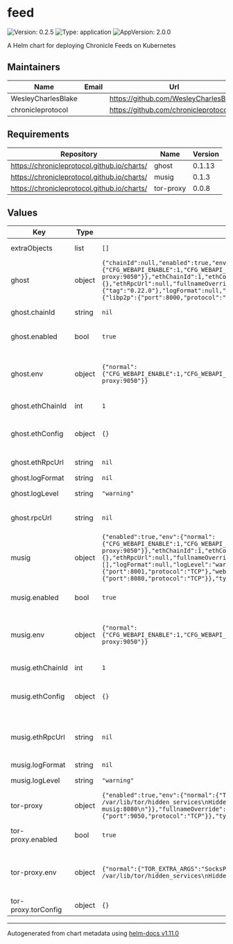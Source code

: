 # feed

![Version: 0.2.5](https://img.shields.io/badge/Version-0.2.5-informational?style=flat-square) ![Type: application](https://img.shields.io/badge/Type-application-informational?style=flat-square) ![AppVersion: 2.0.0](https://img.shields.io/badge/AppVersion-2.0.0-informational?style=flat-square)

A Helm chart for deploying Chronicle Feeds on Kubernetes

## Maintainers

| Name | Email | Url |
| ---- | ------ | --- |
| WesleyCharlesBlake |  | <https://github.com/WesleyCharlesBlake> |
| chronicleprotocol |  | <https://github.com/chronicleprotocol> |

## Requirements

| Repository | Name | Version |
|------------|------|---------|
| https://chronicleprotocol.github.io/charts/ | ghost | 0.1.13 |
| https://chronicleprotocol.github.io/charts/ | musig | 0.1.3 |
| https://chronicleprotocol.github.io/charts/ | tor-proxy | 0.0.8 |

## Values

| Key | Type | Default | Description |
|-----|------|---------|-------------|
| extraObjects | list | `[]` | Extra K8s manifests to deploy |
| ghost | object | `{"chainId":null,"enabled":true,"env":{"normal":{"CFG_WEBAPI_ENABLE":1,"CFG_WEBAPI_LISTEN_ADDR":"","CFG_WEBAPI_SOCKS5_PROXY_ADDR":"tor-proxy:9050"}},"ethChainId":1,"ethConfig":{},"ethRpcUrl":null,"fullnameOverride":"ghost","image":{"tag":"0.22.0"},"logFormat":null,"logLevel":"warning","rpcUrl":null,"service":{"ports":{"libp2p":{"port":8000,"protocol":"TCP"}},"type":"LoadBalancer"}}` | Ghost component of the feed |
| ghost.chainId | string | `nil` | default eth chain id for `rpcUrl` |
| ghost.enabled | bool | `true` | values for musig: refer to the [ghost](https://github.com/chronicleprotocol/charts/blob/main/charts/ghost/values.yaml) subchart |
| ghost.env | object | `{"normal":{"CFG_WEBAPI_ENABLE":1,"CFG_WEBAPI_LISTEN_ADDR":"","CFG_WEBAPI_SOCKS5_PROXY_ADDR":"tor-proxy:9050"}}` | non-sensitive variables passed to container as environment variables |
| ghost.ethChainId | int | `1` | eth chain id for `ethRpcUrl` |
| ghost.ethConfig | object | `{}` | Provide eth keystore, eth from address and eth password from existing secrets |
| ghost.ethRpcUrl | string | `nil` | eth RPC url (always ethereum mainnet) |
| ghost.logFormat | string | `nil` | log format (json, text) |
| ghost.logLevel | string | `"warning"` | log level (debug, info, warning, error) |
| ghost.rpcUrl | string | `nil` | default eth RPC url (can be testnet or mainnet) |
| musig | object | `{"enabled":true,"env":{"normal":{"CFG_WEBAPI_ENABLE":1,"CFG_WEBAPI_LISTEN_ADDR":":8080","CFG_WEBAPI_SOCKS5_PROXY_ADDR":"tor-proxy:9050"}},"ethChainId":1,"ethConfig":{},"ethRpcUrl":null,"fullnameOverride":"musig","image":{"tag":"0.13.0"},"imagePullSecrets":[],"logFormat":null,"logLevel":"warning","service":{"ports":{"libp2p":{"port":8001,"protocol":"TCP"},"webapi":{"port":8080,"protocol":"TCP"}},"type":"LoadBalancer"}}` | Musig component of the feed |
| musig.enabled | bool | `true` | values for musig: refer to the [musig](https://github.com/chronicleprotocol/charts/blob/main/charts/musig/values.yaml) subchart |
| musig.env | object | `{"normal":{"CFG_WEBAPI_ENABLE":1,"CFG_WEBAPI_LISTEN_ADDR":":8080","CFG_WEBAPI_SOCKS5_PROXY_ADDR":"tor-proxy:9050"}}` | non-sensitive variables passed to container as environment variables |
| musig.ethChainId | int | `1` | default eth chain id for `ethRpcUrl` |
| musig.ethConfig | object | `{}` | Provide eth keystore, eth from address and eth password from existing secrets |
| musig.ethRpcUrl | string | `nil` | default eth RPC url (can be testnet or mainnet). Must mach same chain `.Values.ghost.rpcUrl` |
| musig.logFormat | string | `nil` | log format (json, text) |
| musig.logLevel | string | `"warning"` | log level (debug, info, warning, error) |
| tor-proxy | object | `{"enabled":true,"env":{"normal":{"TOR_EXTRA_ARGS":"SocksPort 0.0.0.0:9050\nHiddenServiceDir /var/lib/tor/hidden_services\nHiddenServicePort 8888 musig:8080\n"}},"fullnameOverride":"tor-proxy","service":{"ports":{"socks":{"port":9050,"protocol":"TCP"}},"type":"ClusterIP"},"torConfig":{}}` | Tor proxy component of the feed for WEB_API transport. |
| tor-proxy.enabled | bool | `true` | values for tor-proxy: refer to the [tor-proxy](https://github.com/chronicleprotocol/charts/blob/main/charts/tor-proxy/values.yaml) subchart |
| tor-proxy.env | object | `{"normal":{"TOR_EXTRA_ARGS":"SocksPort 0.0.0.0:9050\nHiddenServiceDir /var/lib/tor/hidden_services\nHiddenServicePort 8888 musig:8080\n"}}` | non-sensitive variables passed to container as environment variables |
| tor-proxy.torConfig | object | `{}` | provide tor keys from existing secret |

----------------------------------------------
Autogenerated from chart metadata using [helm-docs v1.11.0](https://github.com/norwoodj/helm-docs/releases/v1.11.0)
